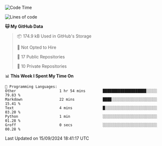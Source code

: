 <!--START_SECTION:waka-->
![Code Time](http://img.shields.io/badge/Code%20Time-1%2C045%20hrs%2021%20mins-blue)

![Lines of code](https://img.shields.io/badge/From%20Hello%20World%20I%27ve%20Written-219.7%20thousand%20lines%20of%20code-blue)

**🐱 My GitHub Data** 

> 📦 174.9 kB Used in GitHub's Storage 
 > 
> 🚫 Not Opted to Hire
 > 
> 📜 17 Public Repositories 
 > 
> 🔑 10 Private Repositories 
 > 
📊 **This Week I Spent My Time On** 

```text
💬 Programming Languages: 
Other                    1 hr 54 mins        ████████████████████░░░░░   79.83 % 
Markdown                 22 mins             ████░░░░░░░░░░░░░░░░░░░░░   15.41 % 
Text                     4 mins              █░░░░░░░░░░░░░░░░░░░░░░░░   03.20 % 
Python                   1 min               ░░░░░░░░░░░░░░░░░░░░░░░░░   01.28 % 
Groff                    0 secs              ░░░░░░░░░░░░░░░░░░░░░░░░░   00.28 % 
```


 Last Updated on 15/09/2024 18:41:17 UTC
<!--END_SECTION:waka-->

